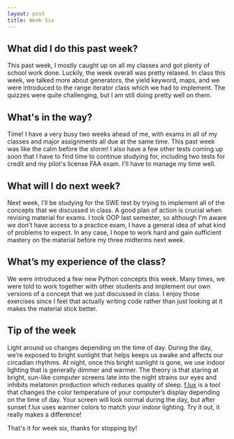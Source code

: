 ```yaml
---
layout: post
title: Week Six
---
```


## What did I do this past week? ##

This past week, I mostly caught up on all my classes and got plenty of school work done. Luckily, the week overall was pretty relaxed. In class this week, we talked more about generators, the yield keyword, maps, and we were introduced to the range iterator class which we had to implement. The quizzes were quite challenging, but I am still doing pretty well on them.

## What's in the way? ##

Time! I have a very busy two weeks ahead of me, with exams in all of my classes and major assignments all due at the same time. This past week was like the calm before the storm! I also have a few other tests coming up soon that I have to find time to continue studying for, including two tests for credit and my pilot's license FAA exam. I'll have to manage my time well.

## What will I do next week? ##

Next week, I’ll be studying for the SWE test by trying to implement all of the concepts that we discussed in class. A good plan of action is crucial when revising material for exams. I took OOP last semester, so although I'm aware we don't have access to a practice exam, I have a general idea of what kind of problems to expect. In any case, I hope to work hard and gain sufficient mastery on the material before my three midterms next week.

## What’s my experience of the class? ##

We were introduced a few new Python concepts this week. Many times, we were told to work together with other students and implement our own versions of a concept that we just discussed in class. I enjoy those exercises since I feel that actually writing code rather than just looking at it makes the material stick better. 

## Tip of the week ##

Light around us changes depending on the time of day. During the day, we’re exposed to bright sunlight that helps keeps us awake and affects our circadian rhythms. At night, once this bright sunlight is gone, we use indoor lighting that is generally dimmer and warmer. The theory is that staring at bright, sun-like computer screens late into the night strains our eyes and inhibits melatonin production which reduces quality of sleep. [f.lux](https://justgetflux.com/) is a tool that changes the color temperature of your computer’s display depending on the time of day. Your screen will look normal during the day, but after sunset f.lux uses warmer colors to match your indoor lighting. Try it out, it really makes a difference!

That's it for week six, thanks for stopping by!
